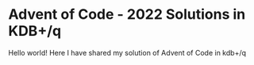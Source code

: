 # Advent of Code - 2022 Solutions in KDB+/q

Hello world! Here I have shared my solution of Advent of Code in kdb+/q